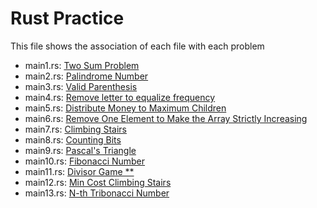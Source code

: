 # Rust Practice

This file shows the association of each file with each problem
- main1.rs: [Two Sum Problem](https://leetcode.com/problems/two-sum/)
- main2.rs: [Palindrome Number](https://leetcode.com/problems/palindrome-number/)
- main3.rs: [Valid Parenthesis](https://leetcode.com/problems/valid-parentheses/)
- main4.rs: [Remove letter to equalize frequency](https://leetcode.com/problems/remove-letter-to-equalize-frequency/)
- main5.rs: [Distribute Money to Maximum Children](https://leetcode.com/problems/distribute-money-to-maximum-children/)
- main6.rs: [Remove One Element to Make the Array Strictly Increasing](https://leetcode.com/problems/remove-one-element-to-make-the-array-strictly-increasing/)
- main7.rs: [Climbing Stairs](https://leetcode.com/problems/climbing-stairs/)
- main8.rs: [Counting Bits](https://leetcode.com/problems/counting-bits/)
- main9.rs: [Pascal's Triangle](https://leetcode.com/problems/pascals-triangle/)
- main10.rs: [Fibonacci Number](https://leetcode.com/problems/fibonacci-number/)
- main11.rs: [Divisor Game **](https://leetcode.com/problems/divisor-game/)
- main12.rs: [Min Cost Climbing Stairs](https://leetcode.com/problems/min-cost-climbing-stairs/)
- main13.rs: [N-th Tribonacci Number](https://leetcode.com/problems/n-th-tribonacci-number/)

[//]: # (- main14.rs: [Pascal's Triangle II]&#40;https://leetcode.com/problems/pascals-triangle-ii/&#41;)